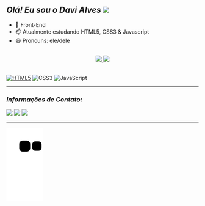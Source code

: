 ## *Olá! Eu sou o Davi Alves* <img width="35px" src="https://raw.githubusercontent.com/MartinHeinz/MartinHeinz/master/wave.gif"/>
- 💼 Front-End
- 📫 Atualmente estudando HTML5, CSS3 & Javascript
- 😃 Pronouns: ele/dele
</br>

<div align="center">
  <a href="https://github.com/devdaviii">
  <img height="150em" src="https://github-readme-stats.vercel.app/api?username=devdaviii&show_icons=true&theme=dark&include_all_commits=true&count_private=true"/>
  <img height="150em" src="https://github-readme-stats.vercel.app/api/top-langs/?username=devdaviii&layout=compact&langs_count=7&theme=dark"/>
</div></br>

  <img alt="HTML5" src="https://img.shields.io/badge/HTML5-E34F26?style=for-the-badge&logo=html5&logoColor=white"/></a>
  <img alt="CSS3" src="https://img.shields.io/badge/CSS3-1572B6?style=for-the-badge&logo=css3&logoColor=white"/></a>
  <img alt="JavaScript" src="https://img.shields.io/badge/JavaScript-F7DF1E?style=for-the-badge&logo=javascript&logoColor=black"/>
</div>

---

### *Informações de Contato:*

 <a href="https://instagram.com/monnkjkj" target="_blank"><img src="https://img.shields.io/badge/-Instagram-%23E4405F?style=for-the-badge&logo=instagram&logoColor=white" target="_blank"></a>
  <a href = "mailto:swordartonline0077@gmail.com"><img src="https://img.shields.io/badge/-Gmail-%23333?style=for-the-badge&logo=gmail&logoColor=white" target="_blank"></a>
  <a href="https://www.linkedin.com/in/davi-alves-silva" target="_blank"><img src="https://img.shields.io/badge/-LinkedIn-%230077B5?style=for-the-badge&logo=linkedin&logoColor=white" target="_blank"></a>

---

  ![Snake animation](https://github.com/devdaviii/devdaviii/blob/output/github-contribution-grid-snake.svg)
